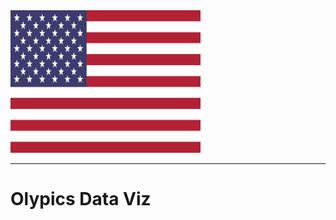 <!DOCTYPE html>
<html>
<head> 
<meta charset="utf-8"> 
</head>
<body>
<img border="0" src="/USA.png" alt="USA" width="304" height="228">
  <hr>
  <h1>Olypics Data Viz</h1>
</body>
</html>
